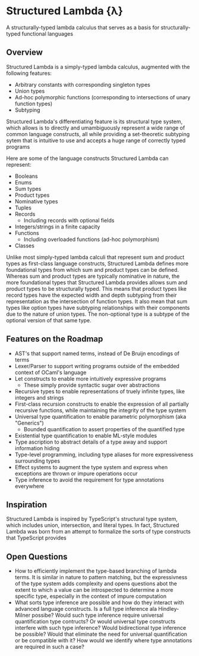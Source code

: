 # Structured Lambda {λ}
A structurally-typed lambda calculus that serves as a basis for
structurally-typed functional languages

## Overview
Structured Lambda is a simply-typed lambda calculus, augmented with the following features:
- Arbitrary constants with corresponding singleton types
- Union types
- Ad-hoc polymorphic functions (corresponding to intersections of unary function types)
- Subtyping

Structured Lambda's differentiating feature is its structural type system, which allows
is to directly and umambiguously represent a wide range of common language constructs,
all while providing a set-theoretic subtyping sytem that is intuitive to use and accepts
a huge range of correctly typed programs

Here are some of the language constructs Structured Lambda can represent:
- Booleans
- Enums
- Sum types
- Product types
- Nominative types
- Tuples
- Records
  - Including records with optional fields
- Integers/strings in a finite capacity
- Functions
  - Including overloaded functions (ad-hoc polymorphism)
- Classes

Unlike most simply-typed lambda calculi that represent sum and product types as
first-class language constructs, Structured Lambda defines more foundational types
from which sum and product types can be defined. Whereas sum and product types are
typically nominative in nature, the more foundational types that Structured Lambda
provides allows sum and product types to be structurally typed. This means that
product types like record types have the expected width and depth subtyping from
their representation as the intersection of function types. It also mean that sum
types like option types have subtyping relationships with their components due to
the nature of union types. The non-optional type is a subtype of the optional
version of that same type.

## Features on the Roadmap
- AST's that support named terms, instead of De Bruijn encodings of terms
- Lexer/Parser to support writing programs outside of the embedded context of OCaml's language
- Let constructs to enable more intuitively expressive programs
  - These simply provide syntactic sugar over abstractions
- Recursive types to enable representations of truely infinite types, like integers and strings
- First-class recursion constructs to enable the expression of all partially recursive
  functions, while maintaining the integrity of the type system
- Universal type quantification to enable parametric polymorphism (aka "Generics")
  - Bounded quantification to assert properties of the quantified type
- Existential type quantification to enable ML-style modules
- Type ascription to abstract details of a type away and support information hiding
- Type-level programming, including type aliases for more expressiveness surrounding types
- Effect systems to augment the type system and express when exceptions are
  thrown or impure operations occur
- Type inference to avoid the requirement for type annotations everywhere

## Inspiration
Structured Lambda is inspired by TypeScript's structural type system, which includes union,
intersection, and literal types. In fact, Structured Lambda was born from an attempt
to formalize the sorts of type constructs that TypeScript provides

## Open Questions
- How to efficiently implement the type-based branching of lambda terms. It is similar
  in nature to pattern matching, but the expressivness of the type system adds complexity
  and opens questions abot the extent to which a value can be introspected to determine
  a more specific type, especially in the context of impure computation
- What sorts type inference are possible and how do they interact with advanced language
  constructs. Is a full type inference ala Hindley-Milner possibe? Would such type inference
  require universal quantification type contructs? Or would universal type constructs interfere
  with such type inference? Would bidirectional type inference be possible? Would that eliminate
  the need for universal quantification or be compatible with it? How would we identify where
  type annotations are required in such a case?
